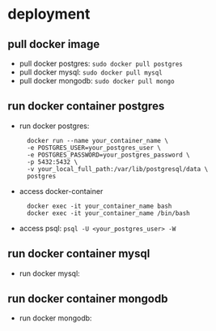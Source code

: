 # deployment

## pull docker image
- pull docker postgres: `sudo docker pull postgres`
- pull docker mysql: `sudo docker pull mysql`
- pull docker mongodb: `sudo docker pull mongo`

## run docker container postgres
- run docker postgres:

        docker run --name your_container_name \
        -e POSTGRES_USER=your_postgres_user \
        -e POSTGRES_PASSWORD=your_postgres_password \
        -p 5432:5432 \
        -v your_local_full_path:/var/lib/postgresql/data \
        postgres

- access docker-container

        docker exec -it your_container_name bash
        docker exec -it your_container_name /bin/bash

- access psql: `psql -U <your_postgres_user> -W`

## run docker container mysql
- run docker mysql:

## run docker container mongodb
- run docker mongodb:
